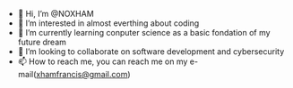 - 👋 Hi, I’m @NOXHAM
- 👀 I’m interested in almost everthing about coding
- 🌱 I’m currently learning conputer science as a basic fondation of my future dream
- 💞️ I’m looking to collaborate on software development and cybersecurity
- 📫 How to reach me, you can reach me on my e-mail(xhamfrancis@gmail.com)

<!---
NOXHAM/NOXHAM is a ✨ special ✨ repository because its `README.md` (this file) appears on your GitHub profile.
You can click the Preview link to take a look at your changes.
--->
